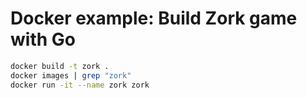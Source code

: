 # Docker example: Build Zork game with Go

```bash
docker build -t zork .
docker images | grep "zork"
docker run -it --name zork zork
```